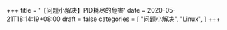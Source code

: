 +++
title = '【问题小解决】PID耗尽的危害'
date = 2020-05-21T18:14:19+08:00
draft = false
categories = [
    "问题小解决",
    "Linux",
]
+++
